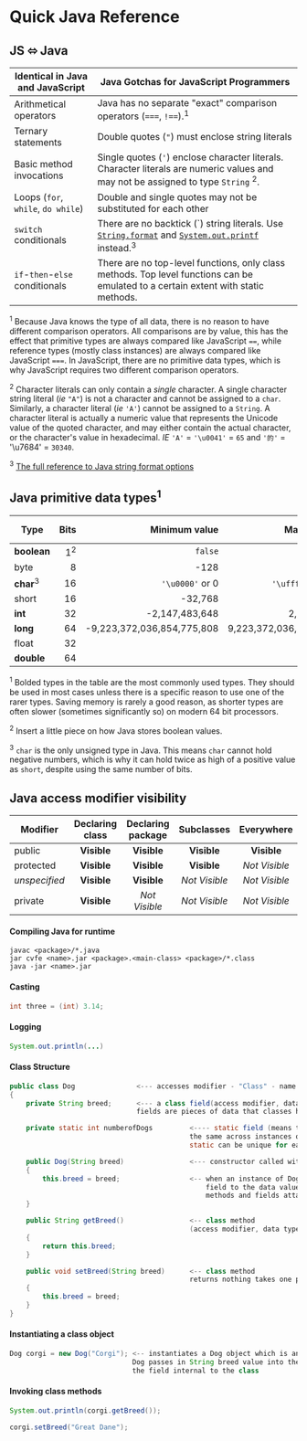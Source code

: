 # Quick Java Reference

## JS ⬄ Java

| Identical in Java and JavaScript   | Java Gotchas for JavaScript Programmers                                                                                                                                                                                                                                                                   |
| ---------------------------------- | --------------------------------------------------------------------------------------------------------------------------------------------------------------------------------------------------------------------------------------------------------------------------------------------------------- |
| Arithmetical operators             | Java has no separate "exact" comparison operators (`===`, `!==`).<sup>1</sup>                                                                                                                                                                                                                             |
| Ternary statements                 | Double quotes (`"`) must enclose string literals                                                                                                                                                                                                                                                          |
| Basic method invocations           | Single quotes (`'`) enclose character literals. Character literals are numeric values and may not be assigned to type `String` <sup>2</sup>.                                                                                                                                                              |
| Loops (`for`, `while`, `do while`) | Double and single quotes may not be substituted for each other                                                                                                                                                                                                                                            |
| `switch` conditionals              | There are no backtick (\`) string literals. Use [`String.format`](https://docs.oracle.com/en/java/javase/11/docs/api/java.base/java/lang/String.html#format) and [`System.out.printf`](https://docs.oracle.com/en/java/javase/11/docs/api/java.base/java/io/PrintStream.html#printf) instead.<sup>3</sup> |
| `if`-`then`-`else` conditionals    | There are no top-level functions, only class methods. Top level functions can be emulated to a certain extent with static methods.                                                                                                                                                                        |

<sup>1</sup> Because Java knows the type of all data, there is no reason to
have different comparison operators. All comparisons are by value, this has the
effect that primitive types are always compared like JavaScript `==`, while
reference types (mostly class instances) are always compared like JavaScript
`===`. In JavaScript, there are no primitive data types, which is why JavaScript
requires two different comparison operators.

<sup>2</sup> Character literals can only contain a _single_ character. A single
character string literal (_ie_ `"A"`) is not a character and cannot be assigned
to a `char`. Similarly, a character literal (_ie_ `'A'`) cannot be assigned to a
`String`. A character literal is actually a numeric value that represents the
Unicode value of the quoted character, and may either contain the actual
character, or the character's value in hexadecimal. _IE_ `'A'` = `'\u0041'` = `65`
and `'的'` = '\u7684' = `30340`.

<sup>3</sup> [The full reference to Java string format options](https://docs.oracle.com/en/java/javase/11/docs/api/java.base/java/util/Formatter.html#syntax)

## Java primitive data types<sup>1</sup>

| Type                 |          Bits |              Minimum value |             Maximum value | Default value |
| -------------------- | ------------: | -------------------------: | ------------------------: | ------------: |
| **boolean**          | 1<sup>2</sup> |                    `false` |                    `true` |       `false` |
| byte                 |             8 |                       -128 |                       127 |             0 |
| **char**<sup>3</sup> |            16 |            `'\u0000'` or 0 |      `'\uffff'` or 65,535 |    `'\u0000'` |
| short                |            16 |                    -32,768 |                    32,767 |             0 |
| **int**              |            32 |             -2,147,483,648 |             2,147,483,647 |             0 |
| **long**             |            64 | -9,223,372,036,854,775,808 | 9,223,372,036,854,775,807 |            0L |
| float                |            32 |                            |                           |            0f |
| **double**           |            64 |                            |                           |            0d |

<sup>1</sup> Bolded types in the table are the most commonly used types. They
should be used in most cases unless there is a specific reason to use one of the
rarer types. Saving memory is rarely a good reason, as shorter types are often
slower (sometimes significantly so) on modern 64 bit processors.

<sup>2</sup> Insert a little piece on how Java stores boolean values.

<sup>3</sup> `char` is the only unsigned type in Java. This means `char` cannot
hold negative numbers, which is why it can hold twice as high of a positive value
as `short`, despite using the same number of bits.

## Java access modifier visibility

| Modifier      | Declaring class | Declaring package |  Subclasses   |  Everywhere   |
| ------------- | :-------------: | :---------------: | :-----------: | :-----------: |
| public        |   **Visible**   |    **Visible**    |  **Visible**  |  **Visible**  |
| protected     |   **Visible**   |    **Visible**    |  **Visible**  | _Not Visible_ |
| _unspecified_ |   **Visible**   |    **Visible**    | _Not Visible_ | _Not Visible_ |
| private       |   **Visible**   |   _Not Visible_   | _Not Visible_ | _Not Visible_ |

#### Compiling Java for runtime

    javac <package>/*.java
    jar cvfe <name>.jar <package>.<main-class> <package>/*.class
    java -jar <name>.jar
    
#### Casting

```java
int three = (int) 3.14;
```
   
#### Logging 
```java   
System.out.println(...)
```

#### Class Structure 

```java
public class Dog               <--- accesses modifier - "Class" - name of class
{
    private String breed;      <--- a class field(access modifier, data type, name) 
                               fields are pieces of data that classes hold in variables

    private static int numberofDogs         <---- static field (means that its value is 
                                            the same across instances of class fields without 
                                            static can be unique for each instance of a class

    public Dog(String breed)                <--- constructor called with instantiating object instance of class
    {   
        this.breed = breed;                 <-- when an instance of Dog is created the constructor will set this 
                                                field to the data value passed in "this" is used to references 
                                                methods and fields attatched to the class
    }

    public String getBreed()                <-- class method 
                                            (access modifier, data type it returns, name, parameters(empty)
    {
        return this.breed;
    }

    public void setBreed(String breed)      <-- class method 
                                            returns nothing takes one parameter pattern - datatype - param name
    {
        this.breed = breed;
    }
}
```
        
#### Instantiating a class object

```java
Dog corgi = new Dog("Corgi"); <-- instantiates a Dog object which is an instance of class 
                              Dog passes in String breed value into the constructor to set 
                              the field internal to the class
```
                               
#### Invoking class methods

```java
System.out.println(corgi.getBreed());

corgi.setBreed("Great Dane");
```
    

        
